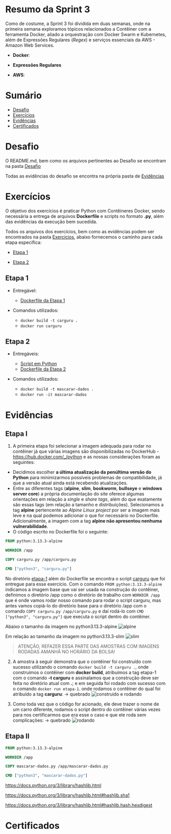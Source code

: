 # Resumo da Sprint 3

Como de costume, a Sprint 3 foi dividida em duas semanas, onde na primeira semana exploramos tópicos relacionados a Contêiner com a ferramenta Docker, aliado a orquestração com Docker Swarm e Kubernetes, além de Expressões Regulares (*Regex*) e serviços essenciais da AWS - Amazon Web Services.

- **Docker**:

- **Expressões Regulares**

- **AWS**: 

# Sumário

- [Desafio](#desafio)
- [Exercícios](#exercícios)
- [Evidências](#evidências)
- [Certificados](#certificados)

# Desafio

O README.md, bem como os arquivos pertinentes ao Desafio se encontram na pasta [Desafio](./Desafio/)

Todas as evidências do desafio se encontra na própria pasta de [Evidências](./Evidências/)

# Exercícios

O objetivo dos exercícios é praticar Python com Contêineres Docker, sendo necessária a entrega de arquivos **Dockerfile** e scripts no formato **.py**, além das evidências da execução bem sucedida.

Todos os arquivos dos exercícios, bem como as evidências podem ser encontrados na pasta [Exercícios](./Exercícios/), abaixo fornecemos o caminho para cada etapa específica: 

- [Etapa 1](./Exercícios/etapa-1/)

- [Etapa 2](./Exercícios/etapa-2/)

## Etapa 1

- Entregável:
    - [Dockerfile da Etapa 1](./Exercícios/etapa-1/Dockerfile)

- Comandos utilizados:
    - `docker build -t carguru .`
    - `docker run carguru`

## Etapa 2

- Entregáveis:
    - [Script em Python](./Exercícios/etapa-2/app.py)
    - [Dockerfile da Etapa 2](./Exercícios/etapa-2/Dockerfile)

- Comandos utilizados:
    - `docker build -t mascarar-dados .`
    - `docker run -it mascarar-dados`

# Evidências

## Etapa I

1. A primeira etapa foi selecionar a imagem adequada para rodar no contêiner já que várias imagens são disponibilizadas no DockerHub - https://hub.docker.com/_/python e as nossas considerações foram as seguintes:
- Decidimos escolher **a última atualização da penúltima versão do Python** para minimizarmos possíveis problemas de compatibilidade, já que a versão atual ainda está recebendo atualizações. 
- Entre as diferentes tags (**alpine**, **slim**, **bookworm**, **bullseye** e **windows server core**) a própria documentação do site oferece algumas orientações em relação a *single* e *share* *tags*, além do que exatamente são essas tags (em relação a tamanho e distribuições). Selecionamos a tag **alpine** pertencente ao *Alpine Linux project* por ser a imagem mais leve e na qual podemos adicionar o que for necessário no Dockerfile. Adicionalmente, a imagem com a tag **alpine não apresentou nenhuma vulnerabilidade**.
- O código escrito no Dockerfile foi o seguinte:

```Dockerfile
FROM python:3.13.3-alpine

WORKDIR /app

COPY carguru.py /app/carguru.py

CMD ["python3", "carguru.py"]
```

No diretório [etapa-1](./Exercícios/etapa-1/) além do Dockerfile se encontra o script [carguru](./Exercícios/etapa-1/carguru.py) que foi entregue para esse exercício. Com o comando `FROM python:3.13.3-alpine` indicamos a imagem base que vai ser usada na construção do contêiner, definimos o diretório /app como o diretório de trabalho com `WORKDIR /app` que é onde vamos rodar nosso comando para rodar o script carguru, mas antes vamos copiá-lo do diretório base para o diretório /app com o comando `COPY carguru.py /app/carguru.py` e daí rodá-lo com `CMD ["python3", "carguru.py"]` que executa o script dentro do contêiner.

Abaixo o tamanho da imagem no python3.13.3-alpine
![alpine](./Exercícios/etapa-1/evidencias/amostra-1_alpine.png)

Em relação ao tamanho da imagem no python3.13.3-slim
![slim](./Exercícios/etapa-1/evidencias/amostra-2_slim.png)


> ATENÇÃO, REFAZER ESSA PARTE DAS AMOSTRAS COM IMAGENS RODADAS AMANHÃ NO HORÁRIO DA BOLSA!

2. A amostra à seguir demonstra que o contêiner foi construído com sucesso utilizando o comando `docker build -t carguru .`, onde construímos o contêiner com **docker build**, atribuímos a tag etapa-1 com o comando **-t carguru** e assinalamos que a construção deve ser feita no diretório atual com **.**; e em seguida foi rodado com sucesso com o comando `docker run etapa-1`. onde rodamos o contêiner do qual foi atribuído a tag **carguru**:
-> quebrado ![construido e rodando](./Exercícios/etapa-1/evidencias/amostra-3_build.png)

3. Como toda vez que o código for acionado, ele deve trazer o nome de um carro diferente, rodamos o script dentro do contêiner várias vezes para nos certificarmos que era esse o caso e que ele roda sem complicações:
-> quebrado ![rodando](./Exercícios/etapa-1/evidencias/amostra-4_run.png)

## Etapa II


```Dockerfile
FROM python:3.13.3-alpine

WORKDIR /app

COPY mascarar-dados.py /app/mascarar-dados.py

CMD ["python3", "mascarar-dados.py"]
```

https://docs.python.org/3/library/hashlib.html

https://docs.python.org/3/library/hashlib.html#hashlib.sha1

https://docs.python.org/3/library/hashlib.html#hashlib.hash.hexdigest

# Certificados